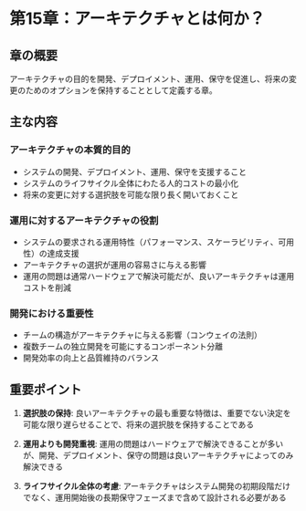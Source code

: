 # 第15章：アーキテクチャとは何か？

## 章の概要
アーキテクチャの目的を開発、デプロイメント、運用、保守を促進し、将来の変更のためのオプションを保持することとして定義する章。

## 主な内容

### アーキテクチャの本質的目的
- システムの開発、デプロイメント、運用、保守を支援すること
- システムのライフサイクル全体にわたる人的コストの最小化
- 将来の変更に対する選択肢を可能な限り長く開いておくこと

### 運用に対するアーキテクチャの役割
- システムの要求される運用特性（パフォーマンス、スケーラビリティ、可用性）の達成支援
- アーキテクチャの選択が運用の容易さに与える影響
- 運用の問題は通常ハードウェアで解決可能だが、良いアーキテクチャは運用コストを削減

### 開発における重要性
- チームの構造がアーキテクチャに与える影響（コンウェイの法則）
- 複数チームの独立開発を可能にするコンポーネント分離
- 開発効率の向上と品質維持のバランス

## 重要ポイント

1. **選択肢の保持**: 良いアーキテクチャの最も重要な特徴は、重要でない決定を可能な限り遅らせることで、将来の選択肢を保持することである

2. **運用よりも開発重視**: 運用の問題はハードウェアで解決できることが多いが、開発、デプロイメント、保守の問題は良いアーキテクチャによってのみ解決できる

3. **ライフサイクル全体の考慮**: アーキテクチャはシステム開発の初期段階だけでなく、運用開始後の長期保守フェーズまで含めて設計される必要がある